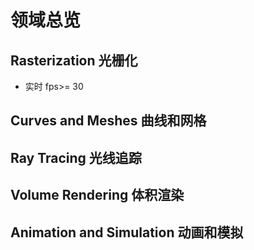 # 领域总览

## Rasterization 光栅化
* 实时 fps>= 30

## Curves and Meshes 曲线和网格

## Ray Tracing 光线追踪

## Volume Rendering 体积渲染

## Animation and Simulation 动画和模拟